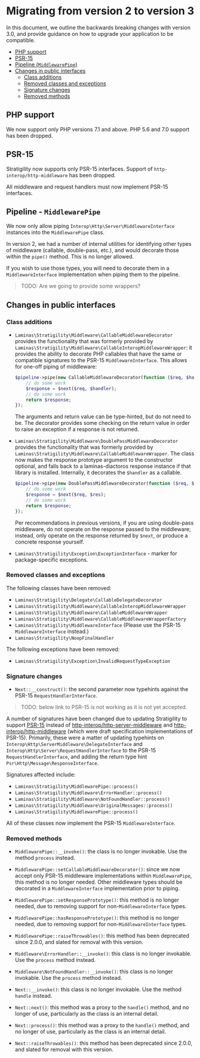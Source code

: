 # Migrating from version 2 to version 3

In this document, we outline the backwards breaking changes with version 3.0,
and provide guidance on how to upgrade your application to be compatible.

- [PHP support](#php-support)
- [PSR-15](#psr-15)
- [Pipeline (`MiddlewarePipe`)](#pipeline-middlewarepipe)
- [Changes in public interfaces](#changes-in-public-interfaces)
  - [Class additions](#class-additions)
  - [Removed classes and exceptions](#removed-classes-and-exceptions)
  - [Signature changes](#signature-changes)
  - [Removed methods](#removed-methods)

## PHP support

We now support only PHP versions 7.1 and above.  PHP 5.6 and 7.0 support has
been dropped.

## PSR-15

Stratigility now supports only PSR-15 interfaces. Support of
`http-interop/http-middleware` has been dropped.

All middleware and request handlers must now implement PSR-15 interfaces.

## Pipeline - `MiddlewarePipe`

We now only allow piping `Interop\Http\Server\MiddlewareInterface` instances
into the `MiddlewarePipe` class.

In version 2, we had a number of internal utilities for identifying other types
of middleware (callable, double-pass, etc.), and would decorate those within the
`pipe()` method. This is no longer allowed.

If you wish to use those types, you will need to decorate them in a
`MiddlewareInterface` implementation when piping them to the pipeline.

> TODO: Are we going to provide some wrappers?
## Changes in public interfaces

### Class additions

- `Laminas\Stratigility\Middleware\CallableMiddlewareDecorator` provides the
  functionality that was formerly provided by
  `Laminas\Stratigility\Middleware\CallableInteropMiddlewareWrapper`: it provides
  the ability to decorate PHP callables that have the same or compatible
  signatures to the PSR-15 `MiddlewareInterface`. This allows for one-off piping
  of middleware:

  ```php
  $pipeline->pipe(new CallableMiddlewareDecorator(function ($req, $handler) {
      // do some work
      $response = $next($req, $handler);
      // do some work
      return $response;
  });
  ```

  The arguments and return value can be type-hinted, but do not need to be. The
  decorator provides some checking on the return value in order to raise an
  exception if a response is not returned.

- `Laminas\Stratigility\Middleware\DoublePassMiddlewareDecorator` provides the
  functionality that was formerly provided by `Laminas\Stratigility\Middleware\CallableMiddlewareWrapper`.
  The class now makes the response prototype argument to the constructor
  optional, and falls back to a laminas-diactoros response instance if that library
  is installed. Internally, it decorates the `$handler` as a callable.

  ```php
  $pipeline->pipe(new DoublePassMiddlewareDecorator(function ($req, $res, $next) {
      // do some work
      $response = $next($req, $res);
      // do some work
      return $response;
  });
  ```

  Per recommendations in previous versions, if you are using double-pass
  middleware, do not operate on the response passed to the middleware; instead,
  only operate on the response returned by `$next`, or produce a concrete
  response yourself.

- `Laminas\Stratigility\Exception\ExceptionInterface` - marker for
  package-specific exceptions.

### Removed classes and exceptions

The following classes have been removed:

- `Laminas\Stratigility\Delegate\CallableDelegateDecorator`
- `Laminas\Stratigility\Middleware\CallableInteropMiddlewareWrapper`
- `Laminas\Stratigility\Middleware\CallableMiddlewareWrapper`
- `Laminas\Stratigility\Middleware\CallableMiddlewareWrapperFactory`
- `Laminas\Stratigility\MiddlewareInterface` (Please use the PSR-15
  `MiddlewareInterface` instead.)
- `Laminas\Stratigility\NoopFinalHandler`

The following exceptions have been removed:

- `Laminas\Stratigility\Exception\InvalidRequestTypeException`

### Signature changes

- `Next::__construct()`: the second parameter now typehints against the
  PSR-15 `RequestHandlerInterface`.

> TODO: below link to PSR-15 is not working as it is not yet accepted.

A number of signatures have been changed due to updating Stratigility to
support [PSR-15](http://www.php-fig.org/psr/psr-15/) instead of
[http-interop/http-server-middleware](https://github.com/http-interop/http-server-middleware)
and [http-interop/http-middleware](https://github.com/http-interop/http-middleware)
(which were draft specification implementations of PSR-15). Primarily, these
were a matter of updating typehints on
`Interop\Http\ServerMiddleware\DelegateInterface` and
`Interop\Http\Server\RequestHandlerInterface` to the PSR-15
`RequestHandlerInterface`, and adding the return type hint
`Psr\Http\Message\ResponseInterface`.

Signatures affected include:

- `Laminas\Stratigility\MiddlewarePipe::process()`
- `Laminas\Stratigility\Middleware\ErrorHandler::process()`
- `Laminas\Stratigility\Middleware\NotFoundHandler::process()`
- `Laminas\Stratigility\Middleware\OriginalMessages::process()`
- `Laminas\Stratigility\MiddlewarePipe::process()`

All of these classes now implement the PSR-15 `MiddlewareInterface`.

### Removed methods

- `MiddlewarePipe::__invoke()`: the class is no longer invokable.
  Use the method `process` instead.

- `MiddlewarePipe::setCallableMiddlewareDecorator()`: since we now accept only
  PSR-15 middleware implementations within `MiddlewarePipe`, this method is no
  longer needed. Other middleware types should be decorated in a
  `MiddlewareInterface` implementation prior to piping.

- `MiddlewarePipe::setResponsePrototype()`: this method is no longer needed,
  due to removing support for non-`MiddlewareInterface` types.

- `MiddlewarePipe::hasResponsePrototype()`: this method is no longer needed,
  due to removing support for non-`MiddlewareInterface` types.

- `MiddlewarePipe::raiseThrowables()`: this method has been deprecated since
  2.0.0, and slated for removal with this version.

- `Middleware\ErrorHandler::__invoke()`: this class is no longer invokable.
  Use the `process` method instead.

- `Middleware\NotFoundHandler::__invoke()`: this class is no longer invokable.
  Use the `process` method instead.

- `Next::__invoke()`: this class is no longer invokable. Use the method `handle`
  instead.

- `Next::next()`: this method was a proxy to the `handle()` method, and no
  longer of use, particularly as the class is an internal detail.

- `Next::process()`: this method was a proxy to the `handle()` method, and no
  longer of use, particularly as the class is an internal detail.

- `Next::raiseThrowables()`: this method has been deprecated since 2.0.0, and
  slated for removal with this version.
